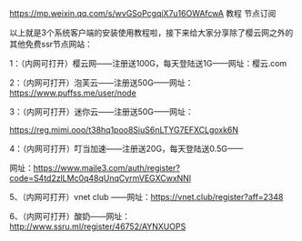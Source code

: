 https://mp.weixin.qq.com/s/wvGSoPcgqiX7u16OWAfcwA 教程
节点订阅

以上就是3个系统客户端的安装使用教程啦，接下来给大家分享除了樱云网之外的其他免费ssr节点网站：  

  

  

1：（内网可打开）樱云网——注册送100G，每天登陆送1G——网址：樱云.com

2：（内网可打开）泡芙云——注册送50G——网址：https://www.puffss.me/user/node

3：（内网可打开）迷你云——注册送50G——网址：

https://reg.mimi.ooo/t38hq1poo8SiuS6nLTYG7EFXCLgoxk6N

4：（内网可打开）叮当加速——注册送20G，每天登陆送0.5G——

网址：https://www.maile3.com/auth/register?code=S4td2zlLMc0q48qUnqCyrmVEGXCwxNNl

5、（内网可打开）vnet club ——网址：https://vnet.club/register?aff=2348

6、（内网可打开）酸奶——网址：http://www.ssru.ml/register/46752/AYNXUOPS




















































